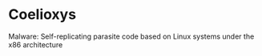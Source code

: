 # Coelioxys
Malware: Self-replicating parasite code based on Linux systems under the x86 architecture
